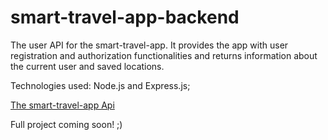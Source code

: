 # smart-travel-app-backend

The user API for the smart-travel-app. It provides the app with user registration and authorization functionalities and returns information about the current user and saved locations. 

Technologies used: Node.js and Express.js;

[The smart-travel-app Api](https://api.smarttravel.students.nomoredomainssbs.ru/)

Full project coming soon! ;)
